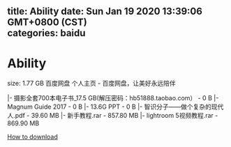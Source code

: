 
title: Ability
date: Sun Jan 19 2020 13:39:06 GMT+0800 (CST)    
categories: baidu
---

# Ability
size: 1.77 GB
 百度网盘 个人主页 - 百度网盘，让美好永远陪伴
 
|- 摄影全套700本电子书_17.5 GB(解压密码：hb51888.taobao.com） - 0 B
|- Magnum Guide 2017 - 0 B
|- 13.6G PPT - 0 B
|- 智识分子——做个复杂的现代人.pdf - 39.60 MB
|- 新手教程.rar - 857.80 MB
|- lightroom 5视频教程.rar - 869.90 MB

[How to download](https://bpcam.bemobtrk.com/go/2ceec3aa-1ca2-46d6-b9ff-aaa5c184517c?jno=290)